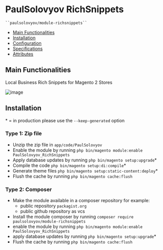 # PaulSolovyov RichSnippets

    ``paulsolovyov/module-richsnippets``

 - [Main Functionalities](#markdown-header-main-functionalities)
 - [Installation](#markdown-header-installation)
 - [Configuration](#markdown-header-configuration)
 - [Specifications](#markdown-header-specifications)
 - [Attributes](#markdown-header-attributes)


## Main Functionalities
Local Business Rich Snippets for Magento 2 Stores

![image](https://user-images.githubusercontent.com/108321336/218647568-2680a5e1-bbbb-49b8-b49c-fe3002e13b59.png)


## Installation
\* = in production please use the `--keep-generated` option

### Type 1: Zip file

 - Unzip the zip file in `app/code/PaulSolovyov`
 - Enable the module by running `php bin/magento module:enable PaulSolovyov_RichSnippets`
 - Apply database updates by running `php bin/magento setup:upgrade`\*
 - Compile the code `php bin/magento setup:di:compile`\*
 - Generate theme files `php bin/magento setup:static-content:deploy`\*
 - Flush the cache by running `php bin/magento cache:flush`

### Type 2: Composer

 - Make the module available in a composer repository for example:
    - public repository `packagist.org`
    - public github repository as vcs
 - Install the module composer by running `composer require paulsolovyov/module-richsnippets`
 - enable the module by running `php bin/magento module:enable PaulSolovyov_RichSnippets`
 - apply database updates by running `php bin/magento setup:upgrade`\*
 - Flush the cache by running `php bin/magento cache:flush`
